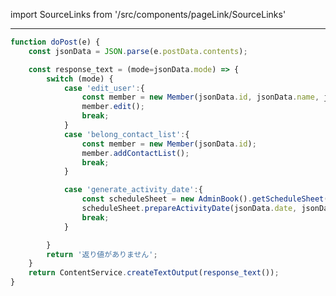 import SourceLinks from '/src/components/pageLink/SourceLinks'

<SourceLinks component='doPost' type='function' project='attendance-management-system' />

---


```ts title="/src/main.ts"
function doPost(e) {
    const jsonData = JSON.parse(e.postData.contents);

    const response_text = (mode=jsonData.mode) => {
        switch (mode) {
            case 'edit_user':{
                const member = new Member(jsonData.id, jsonData.name, jsonData.part, jsonData.grade);
                member.edit();
                break;
            }
            case 'belong_contact_list':{
                const member = new Member(jsonData.id);
                member.addContactList();
                break;
            }

            case 'generate_activity_date':{
                const scheduleSheet = new AdminBook().getScheduleSheet();
                scheduleSheet.prepareActivityDate(jsonData.date, jsonData.section, jsonData.slots);
                break;
            }

        }
        return '返り値がありません';
    }
    return ContentService.createTextOutput(response_text());
}
```